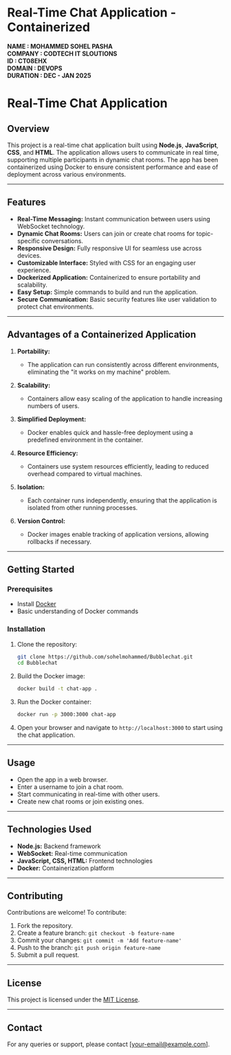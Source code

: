 # Real-Time Chat Application - Containerized

**NAME : MOHAMMED SOHEL PASHA** <br>
**COMPANY : CODTECH IT SLOUTIONS** <br>
**ID : CT08EHX** <br>
**DOMAIN : DEVOPS** <br>
**DURATION : DEC - JAN 2025**
# Real-Time Chat Application

## Overview
This project is a real-time chat application built using **Node.js**, **JavaScript**, **CSS**, and **HTML**. The application allows users to communicate in real time, supporting multiple participants in dynamic chat rooms. The app has been containerized using Docker to ensure consistent performance and ease of deployment across various environments.

---

## Features
- **Real-Time Messaging:** Instant communication between users using WebSocket technology.
- **Dynamic Chat Rooms:** Users can join or create chat rooms for topic-specific conversations.
- **Responsive Design:** Fully responsive UI for seamless use across devices.
- **Customizable Interface:** Styled with CSS for an engaging user experience.
- **Dockerized Application:** Containerized to ensure portability and scalability.
- **Easy Setup:** Simple commands to build and run the application.
- **Secure Communication:** Basic security features like user validation to protect chat environments.

---

## Advantages of a Containerized Application

1. **Portability:**
   - The application can run consistently across different environments, eliminating the "it works on my machine" problem.

2. **Scalability:**
   - Containers allow easy scaling of the application to handle increasing numbers of users.

3. **Simplified Deployment:**
   - Docker enables quick and hassle-free deployment using a predefined environment in the container.

4. **Resource Efficiency:**
   - Containers use system resources efficiently, leading to reduced overhead compared to virtual machines.

5. **Isolation:**
   - Each container runs independently, ensuring that the application is isolated from other running processes.

6. **Version Control:**
   - Docker images enable tracking of application versions, allowing rollbacks if necessary.

---

## Getting Started
### Prerequisites
- Install [Docker](https://www.docker.com/)
- Basic understanding of Docker commands

### Installation
1. Clone the repository:
   ```bash
   git clone https://github.com/sohelmohammed/Bubblechat.git
   cd Bubblechat
   ```

2. Build the Docker image:
   ```bash
   docker build -t chat-app .
   ```

3. Run the Docker container:
   ```bash
   docker run -p 3000:3000 chat-app
   ```

4. Open your browser and navigate to `http://localhost:3000` to start using the chat application.

---

## Usage
- Open the app in a web browser.
- Enter a username to join a chat room.
- Start communicating in real-time with other users.
- Create new chat rooms or join existing ones.

---

## Technologies Used
- **Node.js:** Backend framework
- **WebSocket:** Real-time communication
- **JavaScript, CSS, HTML:** Frontend technologies
- **Docker:** Containerization platform

---

## Contributing
Contributions are welcome! To contribute:
1. Fork the repository.
2. Create a feature branch: `git checkout -b feature-name`
3. Commit your changes: `git commit -m 'Add feature-name'`
4. Push to the branch: `git push origin feature-name`
5. Submit a pull request.

---

## License
This project is licensed under the [MIT License](LICENSE).

---

## Contact
For any queries or support, please contact [your-email@example.com].



